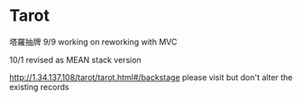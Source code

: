 # Tarot
塔羅抽牌
9/9 working on reworking with MVC

10/1 revised as MEAN stack version

http://1.34.137.108/tarot/tarot.html#/backstage
please visit but don't alter the existing records
